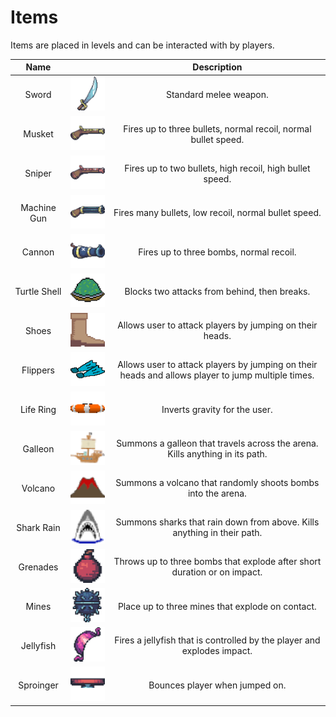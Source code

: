 # Items

Items are placed in levels and can be interacted with by players.

| Name | | Description |
| :-: | :-: | :-: |
| Sword | ![sword](assets/sword.png) | Standard melee weapon. |
| Musket | ![musket](assets/musket.png) | Fires up to three bullets, normal recoil, normal bullet speed. |
| Sniper | ![sniper](assets/sniper.png) | Fires up to two bullets, high recoil, high bullet speed. |
| Machine Gun | ![machine_gun](assets/machine_gun.png) | Fires many bullets, low recoil, normal bullet speed. |
| Cannon | ![cannon](assets/cannon.png) | Fires up to three bombs, normal recoil. |
| Turtle Shell | ![turtle_shell](assets/turtle_shell.png) | Blocks two attacks from behind, then breaks. |
| Shoes | ![shoes](assets/shoes.png) | Allows user to attack players by jumping on their heads. |
| Flippers | ![flippers](assets/flippers.png) | Allows user to attack players by jumping on their heads and allows player to jump multiple times. |
| Life Ring | ![lifering](assets/lifering.png) | Inverts gravity for the user. |
| Galleon | ![galleon](assets/galleon.png) | Summons a galleon that travels across the arena. Kills anything in its path. |
| Volcano | ![volcano](assets/volcano.png) | Summons a volcano that randomly shoots bombs into the arena. |
| Shark Rain | ![shark_rain](assets/shark_rain.png) | Summons sharks that rain down from above. Kills anything in their path. |
| Grenades | ![grenades](assets/grenades.png) | Throws up to three bombs that explode after short duration or on impact. |
| Mines | ![mines](assets/mines.png) | Place up to three mines that explode on contact. |
| Jellyfish | ![jellyfish](assets/jellyfish.png) | Fires a jellyfish that is controlled by the player and explodes impact. |
| Sproinger | ![sproinger](assets/sproinger.png) | Bounces player when jumped on. |
